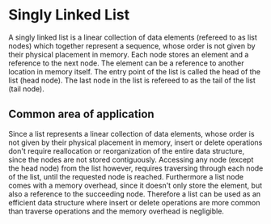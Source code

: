 # Singly Linked List
A singly linked list is a linear collection of data elements (refereed to as list nodes) which together represent a sequence, whose order is not given by their physical placement in memory. Each node stores an element and a reference to the next node. The element can be a reference to another location in memory itself.
The entry point of the list is called the head of the list (head node). The last node in the list is refereed to as the tail of the list (tail node).

## Common area of application
Since a list represents a linear collection of data elements, whose order is not given by their physical placement in memory, insert or delete operations don't require reallocation or reorganization of the entire data structure, since the nodes are not stored contiguously. Accessing any node (except the head node) from the list however, requires traversing through each node of the list, until the requested node is reached. Furthermore a list node comes with a memory overhead, since it doesn't only store the element, but also a reference to the succeeding node.
Therefore a list can be used as an efficient data structure where insert or delete operations are more common than traverse operations and the memory overhead is negligible.
